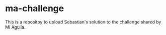 # ma-challenge
This is a repositoy to upload Sebastian's solution to the challenge shared by Mi Aguila.
